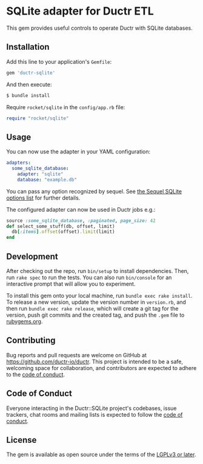 # SQLite adapter for Ductr ETL
This gem provides useful controls to operate Ductr with SQLite databases.

## Installation

Add this line to your application's `Gemfile`:

```ruby
gem 'ductr-sqlite'
```

And then execute:

```bash
$ bundle install
```

Require `rocket/sqlite` in the `config/app.rb` file:

```ruby
require "rocket/sqlite"
```

## Usage

You can now use the adapter in your YAML configuration:

```yml
adapters:
  some_sqlite_database:
    adapter: "sqlite"
    database: "example.db"
```

You can pass any option recognized by sequel.
See [the Sequel SQLite options list](https://sequel.jeremyevans.net/rdoc-adapters/classes/Sequel/SQLite/Database.html#method-i-connect) for further details.

The configured adapter can now be used in Ductr jobs e.g.:

```ruby
source :some_sqlite_database, :paginated, page_size: 42
def select_some_stuff(db, offset, limit)
  db[:items].offset(offset).limit(limit)
end
```

## Development

After checking out the repo, run `bin/setup` to install dependencies. Then, run `rake spec` to run the tests. You can also run `bin/console` for an interactive prompt that will allow you to experiment.

To install this gem onto your local machine, run `bundle exec rake install`. To release a new version, update the version number in `version.rb`, and then run `bundle exec rake release`, which will create a git tag for the version, push git commits and the created tag, and push the `.gem` file to [rubygems.org](https://rubygems.org).

## Contributing

Bug reports and pull requests are welcome on GitHub at https://github.com/ductr-io/ductr. This project is intended to be a safe, welcoming space for collaboration, and contributors are expected to adhere to the [code of conduct](https://github.com/ductr-io/ductr-sqlite/blob/main/CODE_OF_CONDUCT.md).

## Code of Conduct

Everyone interacting in the Ductr::SQLite project's codebases, issue trackers, chat rooms and mailing lists is expected to follow the [code of conduct](https://github.com/ductr-io/ductr-sqlite/blob/main/CODE_OF_CONDUCT.md).

## License

The gem is available as open source under the terms of the [LGPLv3 or later](https://opensource.org/license/lgpl-3-0/).
